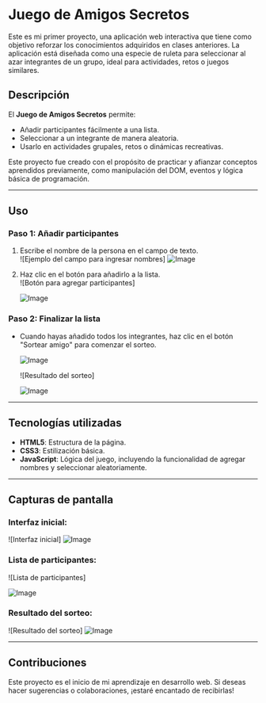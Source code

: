 # Juego de Amigos Secretos

Este es mi primer proyecto, una aplicación web interactiva que tiene como objetivo reforzar los conocimientos adquiridos en clases anteriores. La aplicación está diseñada como una especie de ruleta para seleccionar al azar integrantes de un grupo, ideal para actividades, retos o juegos similares.

## Descripción
El **Juego de Amigos Secretos** permite:
- Añadir participantes fácilmente a una lista.
- Seleccionar a un integrante de manera aleatoria.
- Usarlo en actividades grupales, retos o dinámicas recreativas.

Este proyecto fue creado con el propósito de practicar y afianzar conceptos aprendidos previamente, como manipulación del DOM, eventos y lógica básica de programación.

---

## Uso

### Paso 1: Añadir participantes
1. Escribe el nombre de la persona en el campo de texto.  
   ![Ejemplo del campo para ingresar nombres]
   ![Image](https://github.com/user-attachments/assets/777be5af-5181-4ec3-a3e9-2036b3a8b39c)

3. Haz clic en el botón para añadirlo a la lista.  
   ![Botón para agregar participantes]
   
   ![Image](https://github.com/user-attachments/assets/bac35c71-41b7-48a9-933d-2f84d6823451)

### Paso 2: Finalizar la lista
- Cuando hayas añadido todos los integrantes, haz clic en el botón "Sortear amigo" para comenzar el sorteo.
  
  ![Image](https://github.com/user-attachments/assets/d5f97014-d7be-44ec-bdac-a084af976dbb)

  ![Resultado del sorteo]

  ![Image](https://github.com/user-attachments/assets/29327c25-d747-49ad-9685-ce7260965876)

---

## Tecnologías utilizadas
- **HTML5**: Estructura de la página.
- **CSS3**: Estilización básica.
- **JavaScript**: Lógica del juego, incluyendo la funcionalidad de agregar nombres y seleccionar aleatoriamente.

---

## Capturas de pantalla
### Interfaz inicial:
![Interfaz inicial]
![Image](https://github.com/user-attachments/assets/5b9283bb-4f2a-4be9-be87-a63c29584312)

### Lista de participantes:
![Lista de participantes]

![Image](https://github.com/user-attachments/assets/d5f97014-d7be-44ec-bdac-a084af976dbb)

### Resultado del sorteo:
![Resultado del sorteo]
![Image](https://github.com/user-attachments/assets/29327c25-d747-49ad-9685-ce7260965876)


---



## Contribuciones
Este proyecto es el inicio de mi aprendizaje en desarrollo web. Si deseas hacer sugerencias o colaboraciones, ¡estaré encantado de recibirlas!



